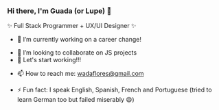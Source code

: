 ### Hi there, I'm Guada (or Lupe) 👋
✨ Full Stack Programmer + UX/UI Designer ✨

<!--
**wadaflores/wadaflores** is a ✨ _special_ ✨ repository because its `README.md` (this file) appears on your GitHub profile.

Here are some ideas to get you started:-->

- 🔭 I’m currently working on a career change!
<!-- 🌱 I've just finished learning Full Stack Programming-->
- 👯 I’m looking to collaborate on JS projects
- 🏁 Let's start working!!!
<!-- 🤔 I’m looking for help with JS
- 💬 Ask me about ...-->

- 📫 How to reach me: wadaflores@gmail.com
<!--  Pronouns: ...-->
- ⚡ Fun fact: I speak English, Spanish, French and Portuguese (tried to learn German too but failed miserably 😄)
